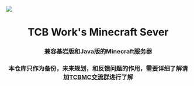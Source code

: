 <img src="https://cdn-image.miaofile.com/file/acgfunimage/2022/02/15/TCB-Work.png">

<div align="center">
  <h1>TCB Work's Minecraft Sever</h1>
  
### 兼容基岩版和Java版的Minecraft服务器
### 本仓库只作为备份，未来规划，和反馈问题的作用，需要详细了解请加[**TCBMC交流群**](https://qm.qq.com/cgi-bin/qm/qr?k=D2DzVYK_oALNgHwmKQhWlGLK8ub28Zvo&jump_from=webapi)进行了解
<br>

